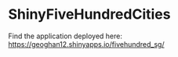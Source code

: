 # ShinyFiveHundredCities
Find the application deployed here: https://geoghan12.shinyapps.io/fivehundred_sg/
